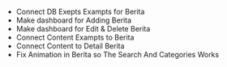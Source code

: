 - Connect DB Exepts Exampts for Berita
- Make dashboard for Adding Berita
- Make dashboard for Edit & Delete Berita
- Connect Content Exampts to Berita
- Connect Content to Detail Berita
- Fix Animation in Berita so The Search And Categories Works
